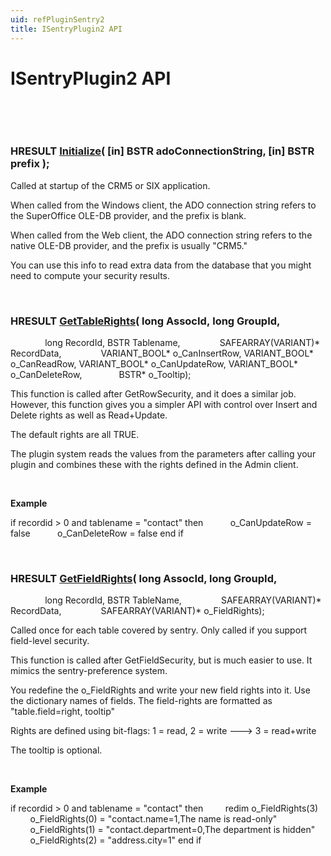 ```yaml
---
uid: refPluginSentry2
title: ISentryPlugin2 API
---
```


ISentryPlugin2 API
==================

 

 

### HRESULT [Initialize](SOPLUGINSENTRY2Lib~ISentryPlugin2~Initialize.md)( \[in\] BSTR adoConnectionString, \[in\] BSTR prefix );

Called at startup of the CRM5 or SIX application.

When called from the Windows client, the ADO connection string refers to the SuperOffice OLE-DB provider, and the prefix is blank.

When called from the Web client, the ADO connection string refers to the native OLE-DB provider, and the prefix is usually "CRM5."

You can use this info to read extra data from the database that you might need to compute your security results.

 

### HRESULT [GetTableRights](SOPLUGINSENTRY2Lib~ISentryPlugin2~GetTableRights.md)( long AssocId, long GroupId, 
              long RecordId, BSTR Tablename, 
              SAFEARRAY(VARIANT)\* RecordData, 
              VARIANT\_BOOL\* o\_CanInsertRow, VARIANT\_BOOL\* o\_CanReadRow, VARIANT\_BOOL\* o\_CanUpdateRow, VARIANT\_BOOL\* o\_CanDeleteRow,
              BSTR\* o\_Tooltip);

This function is called after GetRowSecurity, and it does a similar job. However, this function gives you a simpler API with control over Insert and Delete rights as well as Read+Update.

The default rights are all TRUE.

The plugin system reads the values from the parameters after calling your plugin and combines these with the rights defined in the Admin client.

 

**Example**

if recordid &gt; 0 and tablename = "contact" then
          o\_CanUpdateRow = false
          o\_CanDeleteRow = false
end if

 

### HRESULT [GetFieldRights](SOPLUGINSENTRY2Lib~ISentryPlugin2~GetFieldRights.md)( long AssocId, long GroupId, 
              long RecordId, BSTR TableName, 
              SAFEARRAY(VARIANT)\* RecordData, 
              SAFEARRAY(VARIANT)\* o\_FieldRights);

Called once for each table covered by sentry. Only called if you support field-level security.

This function is called after GetFieldSecurity, but is much easier to use. It mimics the sentry-preference system.

You redefine the o\_FieldRights and write your new field rights into it. Use the dictionary names of fields.
The field-rights are formatted as "table.field=right, tooltip"

Rights are defined using bit-flags: 1 = read, 2 = write ---&gt; 3 = read+write

The tooltip is optional.

 

**Example**

if recordid &gt; 0 and tablename = "contact" then
        redim o\_FieldRights(3)
        o\_FieldRights(0) = "contact.name=1,The name is read-only"
        o\_FieldRights(1) = "contact.department=0,The department is hidden"
        o\_FieldRights(2) = "address.city=1"
end if